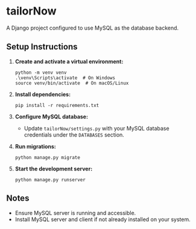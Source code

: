 # tailorNow

A Django project configured to use MySQL as the database backend.

## Setup Instructions

1. **Create and activate a virtual environment:**
   ```
   python -m venv venv
   .\venv\Scripts\activate  # On Windows
   source venv/bin/activate  # On macOS/Linux
   ```

2. **Install dependencies:**
   ```
   pip install -r requirements.txt
   ```

3. **Configure MySQL database:**
   - Update `tailorNow/settings.py` with your MySQL database credentials under the `DATABASES` section.

4. **Run migrations:**
   ```
   python manage.py migrate
   ```

5. **Start the development server:**
   ```
   python manage.py runserver
   ```

## Notes
- Ensure MySQL server is running and accessible.
- Install MySQL server and client if not already installed on your system.


